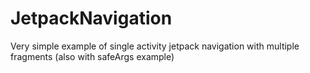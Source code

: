 # JetpackNavigation
Very simple example of single activity jetpack navigation with multiple fragments (also with safeArgs example)
